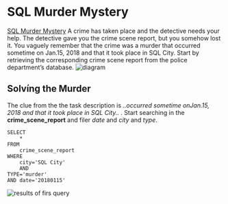 # SQL Murder Mystery 
[SQL Murder Mystery](https://mystery.knightlab.com/)
A crime has taken place and the detective needs your help. The detective gave you the crime scene report, but you somehow lost it. You vaguely remember that the crime was a ​murder​ that occurred sometime on ​Jan.15, 2018​ and that it took place in ​SQL City​. Start by retrieving the corresponding crime scene report from the police department’s database.
![diagram]()

## Solvíng the Murder
The clue from the the task description is  *..occurred sometime on ​Jan.15, 2018​ and that it took place in ​SQL City​..* . Start searching in the **crime_scene_report** and filer *date* and *city* and *type*.
```
SELECT
    *
FROM
    crime_scene_report
WHERE
    city='SQL City'
    AND
TYPE='murder'
AND date='20180115'

```
![results of firs query]()